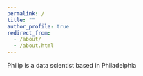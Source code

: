 ```yaml
---
permalink: /
title: ""
author_profile: true
redirect_from: 
  - /about/
  - /about.html
---
```


Philip is a data scientist based in Philadelphia 
